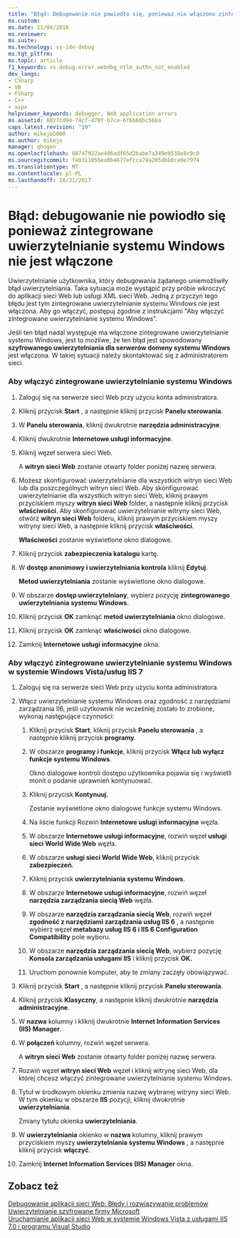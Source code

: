 ```yaml
---
title: "Błąd: Debugowanie nie powiodło się, ponieważ nie włączono zintegrowanego uwierzytelniania systemu Windows | Dokumentacja firmy Microsoft"
ms.custom: 
ms.date: 11/04/2016
ms.reviewer: 
ms.suite: 
ms.technology: vs-ide-debug
ms.tgt_pltfrm: 
ms.topic: article
f1_keywords: vs.debug.error.webdbg_ntlm_authn_not_enabled
dev_langs:
- CSharp
- VB
- FSharp
- C++
- aspx
helpviewer_keywords: debugger, Web application errors
ms.assetid: 6027cd94-74cf-470f-b7ce-6f6b68bc56ba
caps.latest.revision: "19"
author: mikejo5000
ms.author: mikejo
manager: ghogen
ms.openlocfilehash: 88747922ae486adf65d2babe7a349e9538e8c9c0
ms.sourcegitcommit: f40311056ea0b4677efcca74a285dbb0ce0e7974
ms.translationtype: MT
ms.contentlocale: pl-PL
ms.lasthandoff: 10/31/2017
---
```

# <a name="error-debugging-failed-because-integrated-windows-authentication-is-not-enabled"></a>Błąd: debugowanie nie powiodło się ponieważ zintegrowane uwierzytelnianie systemu Windows nie jest włączone
Uwierzytelnianie użytkownika, który debugowania żądanego uniemożliwiły błąd uwierzytelniania. Taka sytuacja może wystąpić przy próbie wkroczyć do aplikacji sieci Web lub usługi XML sieci Web. Jedną z przyczyn tego błędu jest tym zintegrowane uwierzytelnianie systemu Windows nie jest włączona. Aby go włączyć, postępuj zgodnie z instrukcjami "Aby włączyć zintegrowane uwierzytelnianie systemu Windows".  
  
 Jeśli ten błąd nadal występuje ma włączone zintegrowane uwierzytelnianie systemu Windows, jest to możliwe, że ten błąd jest spowodowany **szyfrowanego uwierzytelniania dla serwerów domeny systemu Windows** jest włączona. W takiej sytuacji należy skontaktować się z administratorem sieci.  
  
### <a name="to-enable-integrated-windows-authentication"></a>Aby włączyć zintegrowane uwierzytelnianie systemu Windows  
  
1.  Zaloguj się na serwerze sieci Web przy użyciu konta administratora.  
  
2.  Kliknij przycisk **Start** , a następnie kliknij przycisk **Panelu sterowania**.  
  
3.  W **Panelu sterowania**, kliknij dwukrotnie **narzędzia administracyjne**.  
  
4.  Kliknij dwukrotnie **Internetowe usługi informacyjne**.  
  
5.  Kliknij węzeł serwera sieci Web.  
  
     A **witryn sieci Web** zostanie otwarty folder poniżej nazwę serwera.  
  
6.  Możesz skonfigurować uwierzytelnianie dla wszystkich witryn sieci Web lub dla poszczególnych witryn sieci Web. Aby skonfigurować uwierzytelnianie dla wszystkich witryn sieci Web, kliknij prawym przyciskiem myszy **witryn sieci Web** folder, a następnie kliknij przycisk **właściwości**. Aby skonfigurować uwierzytelnianie witryny sieci Web, otwórz **witryn sieci Web** folderu, kliknij prawym przyciskiem myszy witryny sieci Web, a następnie kliknij przycisk **właściwości**.  
  
     **Właściwości** zostanie wyświetlone okno dialogowe.  
  
7.  Kliknij przycisk **zabezpieczenia katalogu** kartę.  
  
8.  W **dostęp anonimowy i uwierzytelniania kontrola** kliknij **Edytuj**.  
  
     **Metod uwierzytelniania** zostanie wyświetlone okno dialogowe.  
  
9. W obszarze **dostęp uwierzytelniany**, wybierz pozycję **zintegrowanego uwierzytelniania systemu Windows**.  
  
10. Kliknij przycisk **OK** zamknąć **metod uwierzytelniania** okno dialogowe.  
  
11. Kliknij przycisk **OK** zamknąć **właściwości** okno dialogowe.  
  
12. Zamknij **Internetowe usługi informacyjne** okna.  
  
### <a name="to-enable-integrated-windows-authentication-in-windows-vistaiis-7"></a>Aby włączyć zintegrowane uwierzytelnianie systemu Windows w systemie Windows Vista/usług IIS 7  
  
1.  Zaloguj się na serwerze sieci Web przy użyciu konta administratora.  
  
2.  Włącz uwierzytelnianie systemu Windows oraz zgodność z narzędziami zarządzania II6, jeśli użytkownik nie wcześniej zostało to zrobione, wykonaj następujące czynności:  
  
    1.  Kliknij przycisk **Start**, kliknij przycisk **Panelu sterowania** , a następnie kliknij przycisk **programy**.  
  
    2.  W obszarze **programy i funkcje**, kliknij przycisk **Włącz lub wyłącz funkcje systemu Windows**.  
  
         Okno dialogowe kontroli dostępu użytkownika pojawia się i wyświetli monit o podanie uprawnień kontynuować.  
  
    3.  Kliknij przycisk **Kontynuuj**.  
  
         Zostanie wyświetlone okno dialogowe funkcje systemu Windows.  
  
    4.  Na liście funkcji Rozwiń **Internetowe usługi informacyjne** węzła.  
  
    5.  W obszarze **Internetowe usługi informacyjne**, rozwiń węzeł **usługi sieci World Wide Web** węzła.  
  
    6.  W obszarze **usługi sieci World Wide Web**, kliknij przycisk **zabezpieczeń**.  
  
    7.  Kliknij przycisk **uwierzytelniania systemu Windows**.  
  
    8.  W obszarze **Internetowe usługi informacyjne**, rozwiń węzeł **narzędzia zarządzania siecią Web** węzła.  
  
    9. W obszarze **narzędzia zarządzania siecią Web**, rozwiń węzeł **zgodność z narzędziami zarządzania usług IIS 6** , a następnie wybierz węzeł **metabazy usług IIS 6 i IIS 6 Configuration Compatibility** pole wyboru.  
  
    10. W obszarze **narzędzia zarządzania siecią Web**, wybierz pozycję **Konsola zarządzania usługami IIS** i kliknij przycisk **OK.**  
  
    11. Uruchom ponownie komputer, aby te zmiany zaczęły obowiązywać.  
  
3.  Kliknij przycisk **Start** , a następnie kliknij przycisk **Panelu sterowania**.  
  
4.  Kliknij przycisk **Klasyczny**, a następnie kliknij dwukrotnie **narzędzia administracyjne**.  
  
5.  W **nazwa** kolumny i kliknij dwukrotnie **Internet Information Services (IIS) Manager**.  
  
6.  W **połączeń** kolumny, rozwiń węzeł serwera.  
  
     A **witryn sieci Web** zostanie otwarty folder poniżej nazwę serwera.  
  
7.  Rozwiń węzeł **witryn sieci Web** węzeł i kliknij witrynę sieci Web, dla której chcesz włączyć zintegrowane uwierzytelnianie systemu Windows.  
  
8.  Tytuł w środkowym okienku zmienia nazwę wybranej witryny sieci Web. W tym okienku w obszarze **IIS** pozycji, kliknij dwukrotnie **uwierzytelniania**.  
  
     Zmiany tytułu okienka **uwierzytelniania**.  
  
9. W **uwierzytelniania** okienko w **nazwa** kolumny, kliknij prawym przyciskiem myszy **uwierzytelniania systemu Windows** , a następnie kliknij przycisk **włączyć**.  
  
10. Zamknij **Internet Information Services (IIS) Manager** okna.  
  
## <a name="see-also"></a>Zobacz też  
 [Debugowanie aplikacji sieci Web: Błędy i rozwiązywanie problemów](../debugger/debugging-web-applications-errors-and-troubleshooting.md)   
 [Uwierzytelnianie szyfrowane firmy Microsoft](http://go.microsoft.com/fwlink/?LinkId=77938)   
 [Uruchamianie aplikacji sieci Web w systemie Windows Vista z usługami IIS 7.0 i programu Visual Studio](http://msdn.microsoft.com/Library/262a82ac-dd0e-4096-86c6-fb463e88be66)